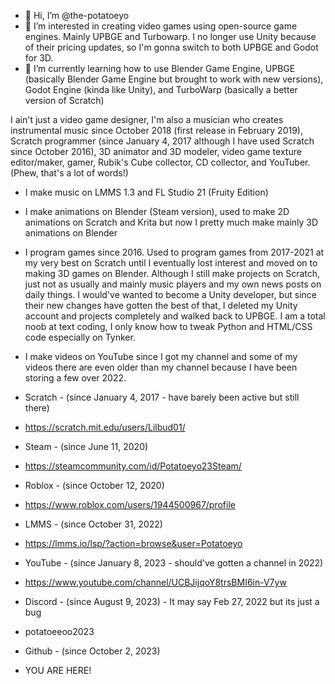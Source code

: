 - 👋 Hi, I’m @the-potatoeyo
- 👀 I’m interested in creating video games using open-source game engines. Mainly UPBGE and Turbowarp. I no longer use Unity because of their pricing updates, so I'm gonna switch to both UPBGE and Godot for 3D.
- 🌱 I’m currently learning how to use Blender Game Engine, UPBGE (basically Blender Game Engine but brought to work with new versions), Godot Engine (kinda like Unity), and TurboWarp (basically a better version of Scratch)

<!---
the-potatoeyo/the-potatoeyo is a ✨ special ✨ repository because its `README.md` (this file) appears on your GitHub profile.
You can click the Preview link to take a look at your changes.
--->

I ain't just a video game designer, I'm also a musician who creates instrumental music since October 2018 (first release in February 2019), Scratch programmer (since January 4, 2017 although I have used Scratch since October 2016), 3D animator and 3D modeler,
video game texture editor/maker, gamer, Rubik's Cube collector, CD collector, and YouTuber. (Phew, that's a lot of words!)

- I make music on LMMS 1.3 and FL Studio 21 (Fruity Edition)
- I make animations on Blender (Steam version), used to make 2D animations on Scratch and Krita but now I pretty much make mainly 3D animations on Blender
- I program games since 2016. Used to program games from 2017-2021 at my very best on Scratch until I eventually lost interest and moved on to making 3D games on Blender. Although I still make projects on Scratch, just not as usually and mainly music players and my own news posts on daily things. I would've wanted to become a Unity developer, but since their new changes have gotten the best of that, I deleted my Unity account and projects completely and walked back to UPBGE. I am a total noob at text coding, I only know how to tweak Python and HTML/CSS code especially on Tynker.
- I make videos on YouTube since I got my channel and some of my videos there are even older than my channel because I have been storing a few over 2022.

- Scratch - (since January 4, 2017 - have barely been active but still there)
- https://scratch.mit.edu/users/Lilbud01/
- Steam - (since June 11, 2020)
- https://steamcommunity.com/id/Potatoeyo23Steam/
- Roblox - (since October 12, 2020)
- https://www.roblox.com/users/1944500967/profile
- LMMS - (since October 31, 2022)
- https://lmms.io/lsp/?action=browse&user=Potatoeyo
- YouTube - (since January 8, 2023 - should've gotten a channel in 2022)
- https://www.youtube.com/channel/UCBJijqoY8trsBMI6in-V7yw
- Discord - (since August 9, 2023) - It may say Feb 27, 2022 but its just a bug
- potatoeeoo2023
- Github - (since October 2, 2023)
- YOU ARE HERE!
